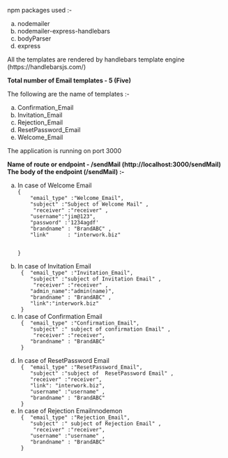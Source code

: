 npm packages used :-
<ol  type="a">
<li> nodemailer</li>
<li> nodemailer-express-handlebars </li>
<li> bodyParser </li>
<li> express </li>
</ol>

<p>
 All the templates are rendered by handlebars template engine  (https://handlebarsjs.com/)
</p>

<b> Total number of Email templates -  5 (Five) </b>

The following are the name of templates :-
<ol  type="a">

 <li> Confirmation_Email </li>
  <li> Invitation_Email  </li>
  <li>  Rejection_Email  </li>
 <li>  ResetPassword_Email  </li>
   <li> Welcome_Email  </li>
</ol>

<p> The application is running on port 3000 </p>

<b> Name of route or endpoint -  /sendMail (http://localhost:3000/sendMail)
</b>
<b>
The body of the endpoint (/sendMail) :-
</b>
<ol type="a">

<li>
 In case of  Welcome Email
<code>
{
	"email_type" :"Welcome_Email",
 	"subject" :"Subject of Welcome Mail" ,
	 "receiver" :"receiver" ,
    "username":"jim@123",
    "password" :'1234agdf'
    "brandname" : "BrandABC" ,
    "link"      : "interwork.biz"

  }
</code>
 </li>
 <li>
 In case of Invitation Email
<code>
 {	"email_type" :"Invitation_Email",
 	"subject" :"subject of Invitation Email" ,
	 "receiver" :"receiver" ,
 	"admin_name":"admin(name)",
	"brandname" : "BrandABC" ,
	"link":"interwork.biz"
 }
</code>
</li>
<li>
 In case of Confirmation Email
<code>
 {	"email_type" :"Confirmation_Email",
 	"subject" :" subject of confirmation Email" ,
	 "receiver" :"receiver",
 	"brandname" : "BrandABC"
 }
 </code>
</li>
<li>
 In case of  ResetPassword Email
<code>
 {	"email_type" :"ResetPassword_Email",
 	"subject" :"subject of  ResetPassword Email" ,
	"receiver" :"receiver",
 	"link": "interwork.biz",
 	"username" :"username" ,
	"brandname" : "BrandABC"
 }
</code>
 </li>
<li>
 In case of Rejection Emailnnodemon
<code>
 {	"email_type" :"Rejection_Email",
 	"subject" :" subject of Rejection Email" ,
	 "receiver" :"receiver",
	"username" :"username" ,
	"brandname" : "BrandABC"
 }
 </code>
</li>
</ol>
